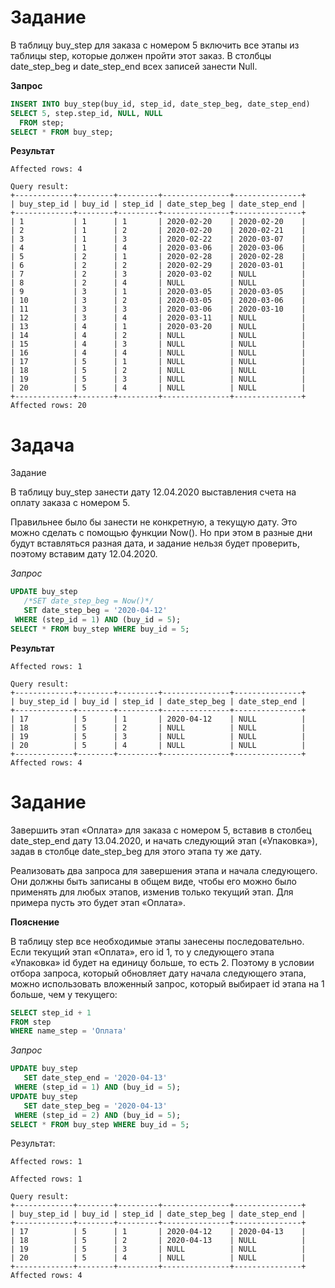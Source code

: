 # Задание

В таблицу buy_step для заказа с номером 5 включить все этапы из таблицы step, которые должен пройти этот заказ. В столбцы date_step_beg и date_step_end всех записей занести Null.

**Запрос**
```SQL
INSERT INTO buy_step(buy_id, step_id, date_step_beg, date_step_end)
SELECT 5, step.step_id, NULL, NULL
  FROM step;
SELECT * FROM buy_step;
```
**Результат**
```
Affected rows: 4

Query result:
+-------------+--------+---------+---------------+---------------+
| buy_step_id | buy_id | step_id | date_step_beg | date_step_end |
+-------------+--------+---------+---------------+---------------+
| 1           | 1      | 1       | 2020-02-20    | 2020-02-20    |
| 2           | 1      | 2       | 2020-02-20    | 2020-02-21    |
| 3           | 1      | 3       | 2020-02-22    | 2020-03-07    |
| 4           | 1      | 4       | 2020-03-06    | 2020-03-06    |
| 5           | 2      | 1       | 2020-02-28    | 2020-02-28    |
| 6           | 2      | 2       | 2020-02-29    | 2020-03-01    |
| 7           | 2      | 3       | 2020-03-02    | NULL          |
| 8           | 2      | 4       | NULL          | NULL          |
| 9           | 3      | 1       | 2020-03-05    | 2020-03-05    |
| 10          | 3      | 2       | 2020-03-05    | 2020-03-06    |
| 11          | 3      | 3       | 2020-03-06    | 2020-03-10    |
| 12          | 3      | 4       | 2020-03-11    | NULL          |
| 13          | 4      | 1       | 2020-03-20    | NULL          |
| 14          | 4      | 2       | NULL          | NULL          |
| 15          | 4      | 3       | NULL          | NULL          |
| 16          | 4      | 4       | NULL          | NULL          |
| 17          | 5      | 1       | NULL          | NULL          |
| 18          | 5      | 2       | NULL          | NULL          |
| 19          | 5      | 3       | NULL          | NULL          |
| 20          | 5      | 4       | NULL          | NULL          |
+-------------+--------+---------+---------------+---------------+
Affected rows: 20
```

# Задача

Задание

В таблицу buy_step занести дату 12.04.2020 выставления счета на оплату заказа с номером 5.

Правильнее было бы занести не конкретную, а текущую дату. Это можно сделать с помощью функции Now(). Но при этом в разные дни будут вставляться разная дата, и задание нельзя будет проверить, поэтому  вставим дату 12.04.2020.

*Запрос*

```SQL
UPDATE buy_step
   /*SET date_step_beg = Now()*/
   SET date_step_beg = '2020-04-12'
 WHERE (step_id = 1) AND (buy_id = 5);  
SELECT * FROM buy_step WHERE buy_id = 5;
```
**Результат**
```
Affected rows: 1

Query result:
+-------------+--------+---------+---------------+---------------+
| buy_step_id | buy_id | step_id | date_step_beg | date_step_end |
+-------------+--------+---------+---------------+---------------+
| 17          | 5      | 1       | 2020-04-12    | NULL          |
| 18          | 5      | 2       | NULL          | NULL          |
| 19          | 5      | 3       | NULL          | NULL          |
| 20          | 5      | 4       | NULL          | NULL          |
+-------------+--------+---------+---------------+---------------+
Affected rows: 4
```

# Задание

Завершить этап «Оплата» для заказа с номером 5, вставив в столбец date_step_end дату 13.04.2020, и начать следующий этап («Упаковка»), задав в столбце date_step_beg для этого этапа ту же дату.

Реализовать два запроса для завершения этапа и начала следующего. Они должны быть записаны в общем виде, чтобы его можно было применять для любых этапов, изменив только текущий этап. Для примера пусть это будет этап «Оплата».

**Пояснение**

В таблицу step все необходимые этапы занесены последовательно. Если текущий этап «Оплата», его id 1, то у следующего этапа «Упаковка» id будет на единицу больше, то есть 2. Поэтому в условии отбора запроса, который обновляет дату начала следующего этапа, можно использовать вложенный запрос, который выбирает id этапа на 1 больше, чем у текущего:
```SQL
SELECT step_id + 1 
FROM step
WHERE name_step = 'Оплата'
```

*Запрос*
```SQL
UPDATE buy_step
   SET date_step_end = '2020-04-13'
 WHERE (step_id = 1) AND (buy_id = 5);  
UPDATE buy_step
   SET date_step_beg = '2020-04-13'
 WHERE (step_id = 2) AND (buy_id = 5);   
SELECT * FROM buy_step WHERE buy_id = 5;
```

Результат:
```
Affected rows: 1

Affected rows: 1

Query result:
+-------------+--------+---------+---------------+---------------+
| buy_step_id | buy_id | step_id | date_step_beg | date_step_end |
+-------------+--------+---------+---------------+---------------+
| 17          | 5      | 1       | 2020-04-12    | 2020-04-13    |
| 18          | 5      | 2       | 2020-04-13    | NULL          |
| 19          | 5      | 3       | NULL          | NULL          |
| 20          | 5      | 4       | NULL          | NULL          |
+-------------+--------+---------+---------------+---------------+
Affected rows: 4
```